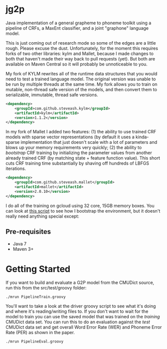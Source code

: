 jg2p
====

Java implementation of a general grapheme to phoneme toolkit using a pipeline of CRFs, a MaxEnt classifier, and a 
joint "graphone" language model.

This is just coming out of research mode so some of the edges are a little rough. Please excuse the dust.
Unfortunately, for the moment this requires forks of two other libraries: kylm and Mallet, because I made changes to 
both that haven't made their way back to pull requests (yet). But both are available on Maven Central so it will
probably be unnoticeable to you.

My fork of KYLM rewrites all of the runtime data structures that you would need to test a trained language model.
The original version was unable to be run by multiple threads at the same time. My fork allows you to train on 
mutable, non-thread safe version of the models, and then convert them to serializable, immutable, thread safe
versions.
```xml
<dependency>
    <groupId>com.github.steveash.kylm</groupId>
    <artifactId>kylm</artifactId>
    <version>1.1.2</version>
</dependency>
```

In my fork of Mallet I added two features: (1) the ability to use trained CRF models with sparse vector representations
(by default it uses a kinda-sparse implementation that just doesn't scale with a lot of parameters and blows up your
memory requirements very quickly; (2) the ability to _bootstrap_ CRF training by initializing the parameter values 
from another already trained CRF (by matching state + feature function value). This short cuts CRF training time 
substantially by shaving off hundreds of LBFGS iterations.
```xml
<dependency>
    <groupId>com.github.steveash.mallet</groupId>
    <artifactId>mallet</artifactId>
    <version>2.0.10</version>
</dependency>
```

I do all of the training on gcloud using 32 core, 15GB memory boxes. You can look at 
[this script](https://github.com/steveash/devops/blob/master/gcloud_jg2p.sh) to see how 
I bootstrap the environment, but it doesn't really need anything special except:

## Pre-requisites
* Java 7
* Maven 3+

# Getting Started

If you want to build and evaluate a G2P model from the CMUDict source, run this from the src/test/groovy folder:

```
./mrun PipelineTrain.groovy
```

You'll want to take a look at the driver groovy script to see what it's doing and where it's reading/writing files to.
 If you don't want to wait for the model to train you can use the saved model that was trained on the _training_ 
 CMUDict data set. You can run this to do an evaluation against the _test_ CMUDict data set and get overall Word 
 Error Rate (WER) and Phoneme Error Rate (PER) as shown in the paper.
 
```
./mrun PipelineEval.groovy
```